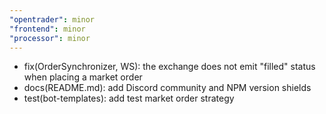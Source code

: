 ```yaml
---
"opentrader": minor
"frontend": minor
"processor": minor
---
```


- fix(OrderSynchronizer, WS): the exchange does not emit "filled" status when placing a market order
- docs(README.md): add Discord community and NPM version shields
- test(bot-templates): add test market order strategy

